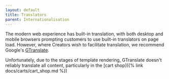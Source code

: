 ```yaml
---
layout: default
title: Translators
parent: Internationalisation
---
```


The modern web experience has built-in translation, with both desktop and mobile browsers prompting customers to use built-in translators on page load. However, where Creators wish to facilitate translation, we recommend Google's [GTranslate](https://support.easol.com/hc/en-gb/articles/4413760148881-Set-up-multi-language-website-with-GTranslate).

Unfortunately, due to the stages of template rendering, GTranslate doesn't reliably translate all content, particularly in the [cart shop]({% link docs/carts/cart_shop.md %})
